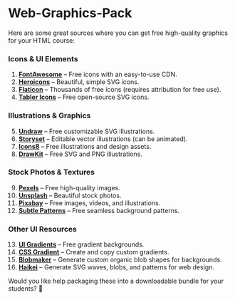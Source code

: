 # Web-Graphics-Pack

Here are some great sources where you can get free high-quality graphics for your HTML course:  

### **Icons & UI Elements**  
1. **[FontAwesome](https://fontawesome.com/)** – Free icons with an easy-to-use CDN.  
2. **[Heroicons](https://heroicons.com/)** – Beautiful, simple SVG icons.  
3. **[Flaticon](https://www.flaticon.com/)** – Thousands of free icons (requires attribution for free use).  
4. **[Tabler Icons](https://tabler-icons.io/)** – Free open-source SVG icons.  

### **Illustrations & Graphics**  
5. **[Undraw](https://undraw.co/illustrations)** – Free customizable SVG illustrations.  
6. **[Storyset](https://storyset.com/)** – Editable vector illustrations (can be animated).  
7. **[Icons8](https://icons8.com/illustrations)** – Free illustrations and design assets.  
8. **[DrawKit](https://www.drawkit.com/)** – Free SVG and PNG illustrations.  

### **Stock Photos & Textures**  
9. **[Pexels](https://www.pexels.com/)** – Free high-quality images.  
10. **[Unsplash](https://unsplash.com/)** – Beautiful stock photos.  
11. **[Pixabay](https://www.pixabay.com/)** – Free images, videos, and illustrations.  
12. **[Subtle Patterns](https://www.toptal.com/designers/subtlepatterns/)** – Free seamless background patterns.  

### **Other UI Resources**  
13. **[UI Gradients](https://uigradients.com/)** – Free gradient backgrounds.  
14. **[CSS Gradient](https://cssgradient.io/)** – Create and copy custom gradients.  
15. **[Blobmaker](https://www.blobmaker.app/)** – Generate custom organic blob shapes for backgrounds.  
16. **[Haikei](https://haikei.app/)** – Generate SVG waves, blobs, and patterns for web design.  

Would you like help packaging these into a downloadable bundle for your students? 🚀
